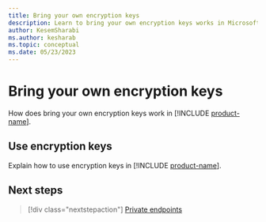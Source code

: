 ```yaml
---
title: Bring your own encryption keys
description: Learn to bring your own encryption keys works in Microsoft Fabric.
author: KesemSharabi
ms.author: kesharab
ms.topic: conceptual
ms.date: 05/23/2023
---
```


# Bring your own encryption keys

How does bring your own encryption keys work in [!INCLUDE [product-name](../includes/product-name.md)].

## Use encryption keys

Explain how to use encryption keys in [!INCLUDE [product-name](../includes/product-name.md)].

## Next steps

>[!div class="nextstepaction"]
>[Private endpoints](security-private-links.md)
